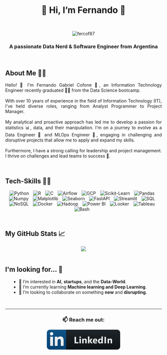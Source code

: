 <h1 align="center">👋 Hi, I’m Fernando 👋</h1>
<br>
<p align="center"> <img src="https://komarev.com/ghpvc/?username=fercof87&label=Profile%20views&color=0e75b6&style=flat" alt="fercof87" /> </p>
<h3 align="center">A passionate Data Nerd & Software Engineer from Argentina</h3>
<br>
<h2>About Me 👨‍💻</h2>
<p align="justify">
  Hello! 👋 I'm Fernando Gabriel Cofone 🤵, an Information Technology Engineer recently graduated 👨‍🎓 from the Data Science bootcamp.<br><br>
  With over 10 years of experience in the field of Information Technology (IT), I've held diverse roles, ranging from Analyst Programmer to Project Manager.<br><br>
  My analytical and proactive approach has led me to develop a passion for statistics 📊, data, and their manipulation. I'm on a journey to evolve as a Data Engineer 🔧 and MLOps Engineer 🤖, engaging in challenging and disruptive projects that allow me to apply and expand my skills.<br><br>
  Furthermore, I have a strong calling for leadership and project management. I thrive on challenges and lead teams to success 🌟. <br>
</p>
<br>
<h2>Tech-Skills 👨‍🚀</h2>
<div align="center" style="margin-bottom: 10px;">
  <!-- Primera línea (8 elementos) -->
  <img src="https://img.shields.io/badge/Python-3776AB?logo=python&logoColor=white" alt="Python" style="width: 100px; height: 30px; margin-right: 10px;">
  <img src="https://img.shields.io/badge/R-276DC3?logo=r&logoColor=white" alt="R" style="width: 100px; height: 30px; margin-right: 10px;">
  <img src="https://img.shields.io/badge/C-A8B9CC?logo=c&logoColor=white" alt="C" style="width: 100px; height: 30px; margin-right: 10px;">
  <img src="https://img.shields.io/badge/Airflow-017CEE?logo=apache-airflow&logoColor=white" alt="Airflow" style="width: 100px; height: 30px; margin-right: 10px;">
  <img src="https://img.shields.io/badge/GCP-4285F4?logo=google-cloud&logoColor=white" alt="GCP" style="width: 100px; height: 30px; margin-right: 10px;">
  <img src="https://img.shields.io/badge/Scikit_Learn-F7931E?logo=scikit-learn&logoColor=white" alt="Scikit-Learn" style="width: 100px; height: 30px; margin-right: 10px;">
  <img src="https://img.shields.io/badge/Pandas-150458?logo=pandas&logoColor=white" alt="Pandas" style="width: 100px; height: 30px; margin-right: 10px;">
  <img src="https://img.shields.io/badge/Numpy-013243?logo=numpy&logoColor=white" alt="Numpy" style="width: 100px; height: 30px; margin-right: 10px;">
  <!-- Segunda línea (6 elementos) -->
  <img src="https://img.shields.io/badge/Matplotlib-3776AB?logo=python&logoColor=white" alt="Matplotlib" style="width: 100px; height: 30px; margin-right: 10px;">
  <img src="https://img.shields.io/badge/Seaborn-3776AB?logo=python&logoColor=white" alt="Seaborn" style="width: 100px; height: 30px; margin-right: 10px;">
  <img src="https://img.shields.io/badge/FastAPI-009688?logo=fastapi&logoColor=white" alt="FastAPI" style="width: 100px; height: 30px; margin-right: 10px;">
  <img src="https://img.shields.io/badge/Streamlit-FF4B4B?logo=streamlit&logoColor=white" alt="Streamlit" style="width: 100px; height: 30px; margin-right: 10px;">
  <img src="https://img.shields.io/badge/SQL-4479A1?logo=sql&logoColor=white" alt="SQL" style="width: 100px; height: 30px; margin-right: 10px;">
  <img src="https://img.shields.io/badge/NoSQL-4DB33D?logo=mongodb&logoColor=white" alt="NoSQL" style="width: 100px; height: 30px; margin-right: 10px;">
  <!-- Tercera línea (4 elementos) -->
  <img src="https://img.shields.io/badge/Docker-2496ED?logo=docker&logoColor=white" alt="Docker" style="width: 100px; height: 30px; margin-right: 10px;">
  <img src="https://img.shields.io/badge/Hadoop-FC6526?logo=apache-hadoop&logoColor=white" alt="Hadoop" style="width: 100px; height: 30px; margin-right: 10px;">
  <img src="https://img.shields.io/badge/Power_BI-F2C811?logo=power-bi&logoColor=white" alt="Power BI" style="width: 100px; height: 30px; margin-right: 10px;">
  <img src="https://img.shields.io/badge/Looker-0051AB?logo=looker&logoColor=white" alt="Looker" style="width: 100px; height: 30px; margin-right: 10px;">
  <!-- Cuarta línea (2 elementos) -->
  <img src="https://img.shields.io/badge/Tableau-E97627?logo=tableau&logoColor=white" alt="Tableau" style="width: 100px; height: 30px; margin-right: 10px;">
  <img src="https://img.shields.io/badge/Bash-4EAA25?logo=gnu-bash&logoColor=white" alt="Bash" style="width: 100px; height: 30px; margin-right: 10px;">
</div>
<br>
<h2>My GitHub Stats 📈</h2>
<div align="center">
  <a href="https://github.com/fercof87/github-readme-stats">
      <img height=200 align="center" src="https://github-readme-stats.vercel.app/api?username=fercof87&theme=tokyonight" />
  </a>
</div>
<br>
<h2>I'm looking for... 🔎</h2>
<div align="left">
  <ul style="list-style-type: disc; margin-left: 20px;">
    <li>👀 I’m interested in <strong>AI</strong>, <strong>startups</strong>, and the <strong>Data-World</strong>.</li>
    <li>🤖 I’m currently learning <strong>Machine learning and Deep Learning</strong>.</li>
    <li>💪 I’m looking to collaborate on something <strong>new</strong> and <strong>disrupting</strong>.</li>
  </ul>
</div>
<br>
<hr>
<h3 align="center">📫 Reach me out:</h3>
<div align="center">
  <a href="https://www.linkedin.com/in/fercof87/">
    <img src="https://github.com/MikeCodesDotNET/ColoredBadges/raw/master/svg/social/linkedin.svg" alt="linkedin" style="max-width: 100%;">
  </a>
</div>
